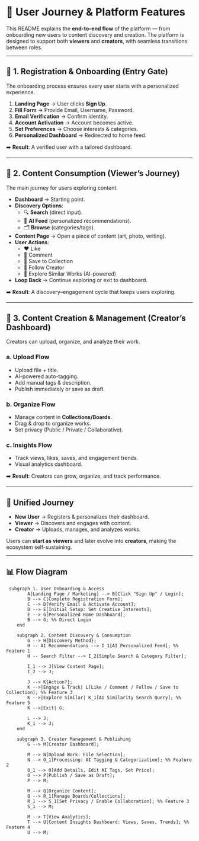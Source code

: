 # 🎨 User Journey & Platform Features  

This README explains the **end-to-end flow** of the platform — from onboarding new users to content discovery and creation. The platform is designed to support both **viewers** and **creators**, with seamless transitions between roles.  

---

## 🔑 1. Registration & Onboarding (Entry Gate)  

The onboarding process ensures every user starts with a personalized experience.  

1. **Landing Page** → User clicks **Sign Up**.  
2. **Fill Form** → Provide Email, Username, Password.  
3. **Email Verification** → Confirm identity.  
4. **Account Activation** → Account becomes active.  
5. **Set Preferences** → Choose interests & categories.  
6. **Personalized Dashboard** → Redirected to home feed.  

➡️ **Result**: A verified user with a tailored dashboard.  

---

## 🎥 2. Content Consumption (Viewer’s Journey)  

The main journey for users exploring content.  

- **Dashboard** → Starting point.  
- **Discovery Options**:  
  - 🔍 **Search** (direct input).  
  - 🤖 **AI Feed** (personalized recommendations).  
  - 🗂 **Browse** (categories/tags).  
- **Content Page** → Open a piece of content (art, photo, writing).  
- **User Actions**:  
  - ❤️ Like  
  - 💬 Comment  
  - 📌 Save to Collection  
  - 👤 Follow Creator  
  - 🔄 Explore Similar Works (AI-powered)  
- **Loop Back** → Continue exploring or exit to dashboard.  

➡️ **Result**: A discovery–engagement cycle that keeps users exploring.  

---

## 🎨 3. Content Creation & Management (Creator’s Dashboard)  

Creators can upload, organize, and analyze their work.  

### a. Upload Flow  
- Upload file + title.  
- AI-powered auto-tagging.  
- Add manual tags & description.  
- Publish immediately or save as draft.  

### b. Organize Flow  
- Manage content in **Collections/Boards**.  
- Drag & drop to organize works.  
- Set privacy (Public / Private / Collaborative).  

### c. Insights Flow  
- Track views, likes, saves, and engagement trends.  
- Visual analytics dashboard.  

➡️ **Result**: Creators can grow, organize, and track performance.  

---

## 🔄 Unified Journey  

- **New User** → Registers & personalizes their dashboard.  
- **Viewer** → Discovers and engages with content.  
- **Creator** → Uploads, manages, and analyzes works.  

Users can **start as viewers** and later evolve into **creators**, making the ecosystem self-sustaining.  

---

## 📊 Flow Diagram  

```mermaid
 subgraph 1. User Onboarding & Access
        A[Landing Page / Marketing] --> B[Click "Sign Up" / Login];
        B --> C[Complete Registration Form];
        C --> D[Verify Email & Activate Account];
        D --> E[Initial Setup: Set Creative Interests];
        E --> G[Personalized Home Dashboard];
        B --> G; %% Direct Login
    end

    subgraph 2. Content Discovery & Consumption
        G --> H{Discovery Method};
        H -- AI Recommendations --> I_1[AI Personalized Feed]; %% Feature 1
        H -- Search Filter --> I_2[Simple Search & Category Filter];
        
        I_1 --> J[View Content Page];
        I_2 --> J;
        
        J --> K{Action?};
        K -->|Engage & Track| L[Like / Comment / Follow / Save to Collection]; %% Feature 3
        K -->|Explore Similar| K_1[AI Similarity Search Query]; %% Feature 5
        K -->|Exit| G;
        
        L --> J;
        K_1 --> J; 
    end

    subgraph 3. Creator Management & Publishing
        G --> M[Creator Dashboard];
        
        M --> N[Upload Work: File Selection];
        N --> O_1[Processing: AI Tagging & Categorization]; %% Feature 2
        O_1 --> O[Add Details, Edit AI Tags, Set Price];
        O --> P[Publish / Save as Draft];
        P --> M;

        M --> Q[Organize Content];
        Q --> R_1[Manage Boards/Collections];
        R_1 --> S_1[Set Privacy / Enable Collaboration]; %% Feature 3
        S_1 --> M;

        M --> T[View Analytics];
        T --> U[Content Insights Dashboard: Views, Saves, Trends]; %% Feature 4
        U --> M;

